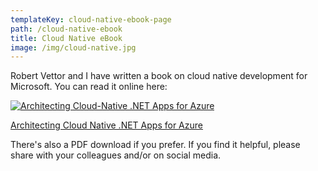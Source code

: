 ```yaml
---
templateKey: cloud-native-ebook-page
path: /cloud-native-ebook
title: Cloud Native eBook
image: /img/cloud-native.jpg
---
```

Robert Vettor and I have written a book on cloud native development for Microsoft. You can read it online here:

[![Architecting Cloud-Native .NET Apps for Azure](https://docs.microsoft.com/en-us/dotnet/architecture/cloud-native/media/cover.png)](https://docs.microsoft.com/en-us/dotnet/architecture/cloud-native/)

[Architecting Cloud Native .NET Apps for Azure](https://docs.microsoft.com/en-us/dotnet/architecture/cloud-native/)

There's also a PDF download if you prefer. If you find it helpful, please share with your colleagues and/or on social media.
